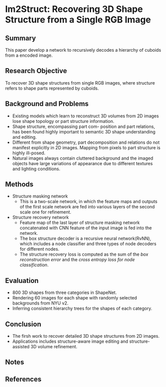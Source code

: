 # Im2Struct: Recovering 3D Shape Structure from a Single RGB Image

## Summary
This paper develop a network to recursively decodes a hierarchy of cuboids from a encoded image.
## Research Objective
To recover 3D shape structures from single RGB images, where structure refers to shape parts represented by cuboids.
## Background and Problems
- Existing models which learn to reconstruct 3D volumes from 2D images lose shape topology or part structure information.
- Shape structure, encompassing part com- position and part relations, has been found highly important to semantic 3D shape understanding and editing.
- Different from shape geometry, part decomposition and relations do not manifest explicitly in 2D images. Mapping from pixels to part structure is highly ill-posed.
- Natural images always contain cluttered background and the imaged objects have large variations of appearance due to different textures and lighting conditions.
## Methods
- Structure masking network
	- This is a two-scale network, in which the feature maps and outputs of the first scale network are fed into various layers of the second scale one for refinement.
- Structure recovery network
	- Feature map of the last layer of structure masking network concatenated with CNN feature of the input image is fed into the network.
	- The box structure decoder is a recursive neural network(RvNN), which includes a node classifier and three types of node decoders for different nodes.
	- The structure recovery loss is computed as the sum of the *box reconstruction error* and the *cross entropy loss for node classification*.
## Evaluation
- 800 3D shapes from three categories in ShapeNet.
- Rendering 60 images for each shape with randomly selected backgrounds from NYU v2.
- Inferring consistent hierarchy trees for the shapes of each category.
## Conclusion
- The firsh work to recover detailed 3D shape structures from 2D images.
- Applications includes structure-aware image editing and structure-assisted 3D volume refinement.
## Notes

## References
<!--stackedit_data:
eyJoaXN0b3J5IjpbLTExODM2MDg3NDJdfQ==
-->
